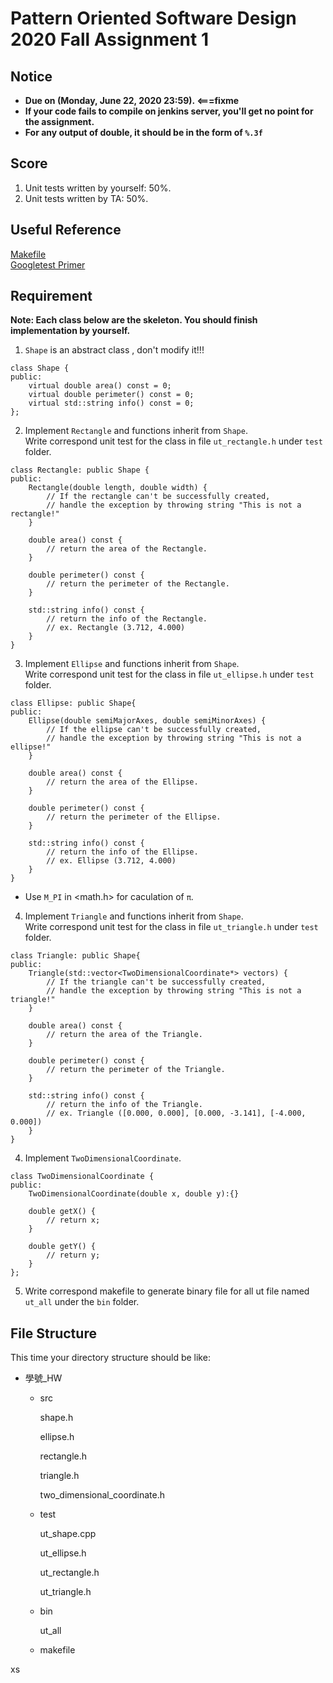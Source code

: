 # **Pattern Oriented Software Design 2020 Fall Assignment 1**  

## **Notice**  
* **Due on (Monday, June 22, 2020 23:59). <===fixme**  
* **If your code fails to compile on jenkins server, you'll get no point for the assignment.**  
* **For any output of double, it should be in the form of `%.3f`**  

## **Score**
1. Unit tests written by yourself: 50%.  
2. Unit tests written by TA: 50%.  

## **Useful Reference**
[Makefile](https://en.wikipedia.org/wiki/Makefile)  
[Googletest Primer](https://github.com/google/googletest/blob/master/googletest/docs/primer.md)  

## **Requirement**  
**Note: Each class below are the skeleton. You should finish implementation by yourself.**  

1. `Shape` is an abstract class , don't modify it!!!  
```
class Shape {
public:
    virtual double area() const = 0;
    virtual double perimeter() const = 0;
    virtual std::string info() const = 0;
};
```

2. Implement `Rectangle` and functions inherit from `Shape`.  
   Write correspond unit test for the class in file `ut_rectangle.h` under `test` folder.  
```
class Rectangle: public Shape {
public: 
    Rectangle(double length, double width) {
        // If the rectangle can't be successfully created,
        // handle the exception by throwing string "This is not a rectangle!"
    }
    
    double area() const {
        // return the area of the Rectangle.
    }
    
    double perimeter() const {
        // return the perimeter of the Rectangle.
    }
    
    std::string info() const {
        // return the info of the Rectangle.
        // ex. Rectangle (3.712, 4.000)
    }
}
```

3. Implement `Ellipse` and functions inherit from `Shape`.  
   Write correspond unit test for the class in file `ut_ellipse.h` under `test` folder.  
```
class Ellipse: public Shape{
public: 
    Ellipse(double semiMajorAxes, double semiMinorAxes) {
        // If the ellipse can't be successfully created,
        // handle the exception by throwing string "This is not a ellipse!"
    }
    
    double area() const {
        // return the area of the Ellipse.
    }
    
    double perimeter() const {
        // return the perimeter of the Ellipse.
    }
    
    std::string info() const {
        // return the info of the Ellipse.
        // ex. Ellipse (3.712, 4.000)
    }
}
```
* Use `M_PI` in <math.h> for caculation of `π`.  


4. Implement `Triangle` and functions inherit from `Shape`.  
   Write correspond unit test for the class in file `ut_triangle.h` under `test` folder.  
```
class Triangle: public Shape{
public: 
    Triangle(std::vector<TwoDimensionalCoordinate*> vectors) {
        // If the triangle can't be successfully created,
        // handle the exception by throwing string "This is not a triangle!"
    }
    
    double area() const {
        // return the area of the Triangle.
    }
    
    double perimeter() const {
        // return the perimeter of the Triangle.
    }
    
    std::string info() const {
        // return the info of the Triangle.
        // ex. Triangle ([0.000, 0.000], [0.000, -3.141], [-4.000, 0.000])
    }
}
```
4. Implement `TwoDimensionalCoordinate`.  
```
class TwoDimensionalCoordinate {
public:
    TwoDimensionalCoordinate(double x, double y):{}

    double getX() {
        // return x;
	}

	double getY() {
		// return y;
	}
};
```

5. Write correspond makefile to generate binary file for all ut file named `ut_all` under the `bin` folder.  

## **File Structure**
This time your directory structure should be like:
 - 學號_HW
    - src

      shape.h

      ellipse.h

      rectangle.h
      
      triangle.h
      
      two_dimensional_coordinate.h

    - test

      ut_shape.cpp
      
      ut_ellipse.h

      ut_rectangle.h
      
      ut_triangle.h
      
    - bin

      ut_all

    - makefile
  
  xs
    